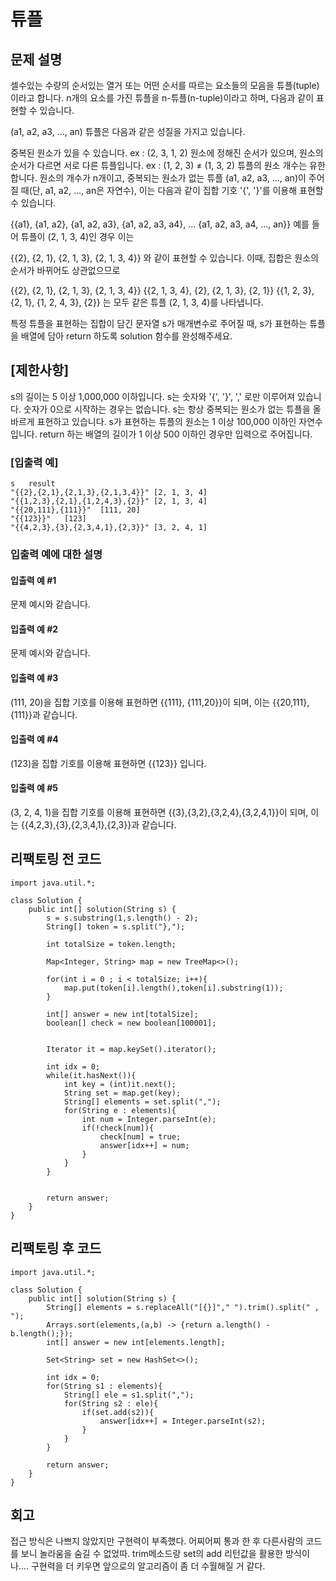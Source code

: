 # 튜플
## 문제 설명
셀수있는 수량의 순서있는 열거 또는 어떤 순서를 따르는 요소들의 모음을 튜플(tuple)이라고 합니다. n개의 요소를 가진 튜플을 n-튜플(n-tuple)이라고 하며, 다음과 같이 표현할 수 있습니다.

(a1, a2, a3, ..., an)
튜플은 다음과 같은 성질을 가지고 있습니다.

중복된 원소가 있을 수 있습니다. ex : (2, 3, 1, 2)
원소에 정해진 순서가 있으며, 원소의 순서가 다르면 서로 다른 튜플입니다. ex : (1, 2, 3) ≠ (1, 3, 2)
튜플의 원소 개수는 유한합니다.
원소의 개수가 n개이고, 중복되는 원소가 없는 튜플 (a1, a2, a3, ..., an)이 주어질 때(단, a1, a2, ..., an은 자연수), 이는 다음과 같이 집합 기호 '{', '}'를 이용해 표현할 수 있습니다.

{{a1}, {a1, a2}, {a1, a2, a3}, {a1, a2, a3, a4}, ... {a1, a2, a3, a4, ..., an}}
예를 들어 튜플이 (2, 1, 3, 4)인 경우 이는

{{2}, {2, 1}, {2, 1, 3}, {2, 1, 3, 4}}
와 같이 표현할 수 있습니다. 이때, 집합은 원소의 순서가 바뀌어도 상관없으므로

{{2}, {2, 1}, {2, 1, 3}, {2, 1, 3, 4}}
{{2, 1, 3, 4}, {2}, {2, 1, 3}, {2, 1}}
{{1, 2, 3}, {2, 1}, {1, 2, 4, 3}, {2}}
는 모두 같은 튜플 (2, 1, 3, 4)를 나타냅니다.

특정 튜플을 표현하는 집합이 담긴 문자열 s가 매개변수로 주어질 때, s가 표현하는 튜플을 배열에 담아 return 하도록 solution 함수를 완성해주세요.

## [제한사항]
s의 길이는 5 이상 1,000,000 이하입니다.
s는 숫자와 '{', '}', ',' 로만 이루어져 있습니다.
숫자가 0으로 시작하는 경우는 없습니다.
s는 항상 중복되는 원소가 없는 튜플을 올바르게 표현하고 있습니다.
s가 표현하는 튜플의 원소는 1 이상 100,000 이하인 자연수입니다.
return 하는 배열의 길이가 1 이상 500 이하인 경우만 입력으로 주어집니다.
### [입출력 예]
```
s	result
"{{2},{2,1},{2,1,3},{2,1,3,4}}"	[2, 1, 3, 4]
"{{1,2,3},{2,1},{1,2,4,3},{2}}"	[2, 1, 3, 4]
"{{20,111},{111}}"	[111, 20]
"{{123}}"	[123]
"{{4,2,3},{3},{2,3,4,1},{2,3}}"	[3, 2, 4, 1]
```
### 입출력 예에 대한 설명
#### 입출력 예 #1
문제 예시와 같습니다.

#### 입출력 예 #2
문제 예시와 같습니다.

#### 입출력 예 #3
(111, 20)을 집합 기호를 이용해 표현하면 {{111}, {111,20}}이 되며, 이는 {{20,111},{111}}과 같습니다.

#### 입출력 예 #4
(123)을 집합 기호를 이용해 표현하면 {{123}} 입니다.

#### 입출력 예 #5
(3, 2, 4, 1)을 집합 기호를 이용해 표현하면 {{3},{3,2},{3,2,4},{3,2,4,1}}이 되며, 이는 {{4,2,3},{3},{2,3,4,1},{2,3}}과 같습니다.

## 리팩토링 전 코드
```
import java.util.*;

class Solution {
    public int[] solution(String s) {
        s = s.substring(1,s.length() - 2);
        String[] token = s.split("},");
        
        int totalSize = token.length;
        
        Map<Integer, String> map = new TreeMap<>();
        
        for(int i = 0 ; i < totalSize; i++){
            map.put(token[i].length(),token[i].substring(1));
        }
        
        int[] answer = new int[totalSize];
        boolean[] check = new boolean[100001];
        
        
        Iterator it = map.keySet().iterator();
        
        int idx = 0;
        while(it.hasNext()){
            int key = (int)it.next();
            String set = map.get(key);
            String[] elements = set.split(",");
            for(String e : elements){
                int num = Integer.parseInt(e);
                if(!check[num]){
                    check[num] = true;
                    answer[idx++] = num;
                }
            }
        }
    
        
        return answer;
    }
}
```

## 리팩토링 후 코드
```
import java.util.*;

class Solution {
    public int[] solution(String s) {
        String[] elements = s.replaceAll("[{}]"," ").trim().split(" , ");
        Arrays.sort(elements,(a,b) -> {return a.length() - b.length();});
        int[] answer = new int[elements.length];
        
        Set<String> set = new HashSet<>();
        
        int idx = 0;
        for(String s1 : elements){
            String[] ele = s1.split(",");
            for(String s2 : ele){
                if(set.add(s2)){
                    answer[idx++] = Integer.parseInt(s2);
                }
            }
        }
        
        return answer;
    }
}
```

## 회고
접근 방식은 나쁘지 않았지만 구현력이 부족했다. 
어찌어찌 통과 한 후 다른사람의 코드를 보니 놀라움을 숨길 수 없었따.
trim메소드랑 set의 add 리턴값을 활용한 방식이나....
구현력을 더 키우면 앞으로의 알고리즘이 좀 더 수월해질 거 같다.
